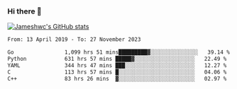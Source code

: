 ### Hi there 👋

[![Jameshwc's GitHub stats](https://github-readme-stats.vercel.app/api?username=jameshwc)](https://github.com/anuraghazra/github-readme-stats)

<!--START_SECTION:waka-->

```txt
From: 13 April 2019 - To: 27 November 2023

Go                1,099 hrs 51 mins█████████▓░░░░░░░░░░░░░░░   39.14 %
Python            631 hrs 57 mins █████▓░░░░░░░░░░░░░░░░░░░   22.49 %
YAML              344 hrs 47 mins ███░░░░░░░░░░░░░░░░░░░░░░   12.27 %
C                 113 hrs 57 mins █░░░░░░░░░░░░░░░░░░░░░░░░   04.06 %
C++               83 hrs 26 mins  ▓░░░░░░░░░░░░░░░░░░░░░░░░   02.97 %
```

<!--END_SECTION:waka-->